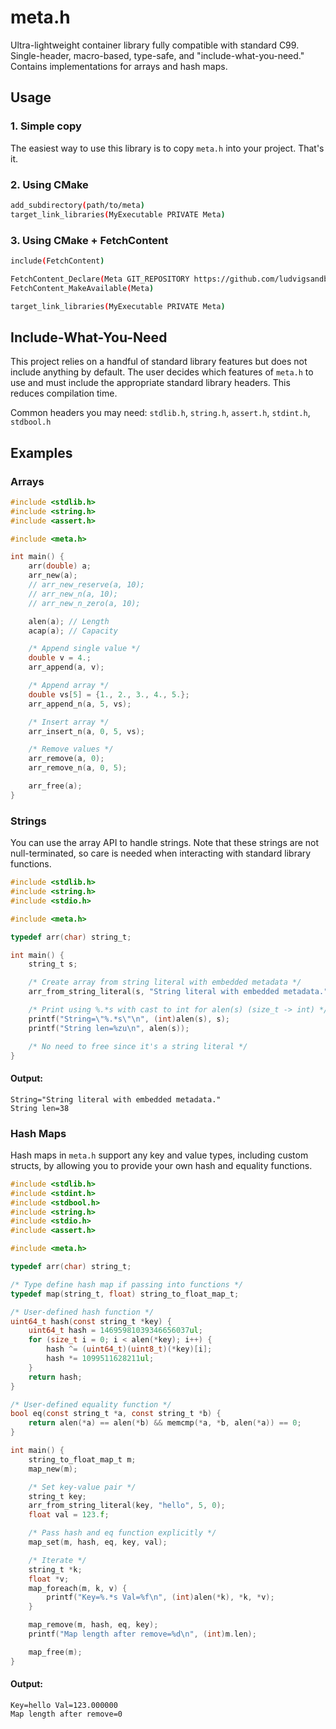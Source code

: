 # meta.h
Ultra-lightweight container library fully compatible with standard C99.
Single-header, macro-based, type-safe, and "include-what-you-need."
Contains implementations for arrays and hash maps.

## Usage
### 1. Simple copy
The easiest way to use this library is to copy `meta.h` into your project. That's it.

### 2. Using CMake
```sh
add_subdirectory(path/to/meta)
target_link_libraries(MyExecutable PRIVATE Meta)
```

### 3. Using CMake + FetchContent
```sh
include(FetchContent)

FetchContent_Declare(Meta GIT_REPOSITORY https://github.com/ludvigsandberg/meta)
FetchContent_MakeAvailable(Meta)

target_link_libraries(MyExecutable PRIVATE Meta)
```

## Include-What-You-Need
This project relies on a handful of standard library features but does not include anything by default.
The user decides which features of `meta.h` to use and must include the appropriate standard library headers.
This reduces compilation time.

Common headers you may need: `stdlib.h`, `string.h`, `assert.h`, `stdint.h`, `stdbool.h`

## Examples
### Arrays
```c
#include <stdlib.h>
#include <string.h>
#include <assert.h>

#include <meta.h>

int main() {
    arr(double) a;
    arr_new(a);
    // arr_new_reserve(a, 10);
    // arr_new_n(a, 10);
    // arr_new_n_zero(a, 10);

    alen(a); // Length
    acap(a); // Capacity

    /* Append single value */
    double v = 4.;
    arr_append(a, v);

    /* Append array */
    double vs[5] = {1., 2., 3., 4., 5.};
    arr_append_n(a, 5, vs);

    /* Insert array */
    arr_insert_n(a, 0, 5, vs);

    /* Remove values */
    arr_remove(a, 0);
    arr_remove_n(a, 0, 5);

    arr_free(a);
}
```

### Strings
You can use the array API to handle strings. Note that these strings are not null-terminated, so care is needed when interacting with standard library functions.
```c
#include <stdlib.h>
#include <string.h>
#include <stdio.h>

#include <meta.h>

typedef arr(char) string_t;

int main() {
    string_t s;

    /* Create array from string literal with embedded metadata */
    arr_from_string_literal(s, "String literal with embedded metadata.", 38, 0);

    /* Print using %.*s with cast to int for alen(s) (size_t -> int) */
    printf("String=\"%.*s\"\n", (int)alen(s), s);
    printf("String len=%zu\n", alen(s));

    /* No need to free since it's a string literal */
}
```
#### Output:
```
String="String literal with embedded metadata."
String len=38
```

### Hash Maps
Hash maps in `meta.h` support any key and value types, including custom structs, by allowing you to provide your own hash and equality functions.
```c
#include <stdlib.h>
#include <stdint.h>
#include <stdbool.h>
#include <string.h>
#include <stdio.h>
#include <assert.h>

#include <meta.h>

typedef arr(char) string_t;

/* Type define hash map if passing into functions */
typedef map(string_t, float) string_to_float_map_t;

/* User-defined hash function */
uint64_t hash(const string_t *key) {
    uint64_t hash = 14695981039346656037ul;
    for (size_t i = 0; i < alen(*key); i++) {
        hash ^= (uint64_t)(uint8_t)(*key)[i];
        hash *= 1099511628211ul;
    }
    return hash;
}

/* User-defined equality function */
bool eq(const string_t *a, const string_t *b) {
    return alen(*a) == alen(*b) && memcmp(*a, *b, alen(*a)) == 0;
}

int main() {
    string_to_float_map_t m;
    map_new(m);

    /* Set key-value pair */
    string_t key;
    arr_from_string_literal(key, "hello", 5, 0);
    float val = 123.f;

    /* Pass hash and eq function explicitly */
    map_set(m, hash, eq, key, val);

    /* Iterate */
    string_t *k;
    float *v;
    map_foreach(m, k, v) {
        printf("Key=%.*s Val=%f\n", (int)alen(*k), *k, *v);
    }

    map_remove(m, hash, eq, key);
    printf("Map length after remove=%d\n", (int)m.len);

    map_free(m);
}
```
#### Output:
```
Key=hello Val=123.000000
Map length after remove=0
```